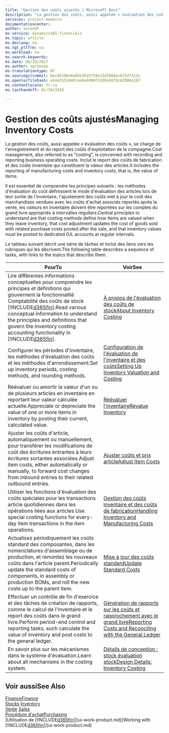 ```yaml
---
title: "Gestion des coûts ajustés | Microsoft Docs"
description: "La gestion des coûts, aussi appelée « évaluation des coûts », se charge de l'enregistrement et du report des coûts d'exploitation de la compagnie. Inclut le report des coûts de fabrication et des coûts inventaire qui constituent la valeur des articles."
services: project-madeira
documentationcenter: 
author: SorenGP
ms.service: dynamics365-financials
ms.topic: article
ms.devlang: na
ms.tgt_pltfrm: na
ms.workload: na
ms.search.keywords: 
ms.date: 08/29/2017
ms.author: sgroespe
ms.translationtype: HT
ms.sourcegitcommit: bec0619be0a65e3625759e13d2866ac615d7513c
ms.openlocfilehash: e2443552440cae8a0d90753d9a56fdc82006a197
ms.contentlocale: fr-ca
ms.lasthandoff: 01/30/2018

---
```

# <a name="managing-inventory-costs"></a><span data-ttu-id="dcd94-104">Gestion des coûts ajustés</span><span class="sxs-lookup"><span data-stu-id="dcd94-104">Managing Inventory Costs</span></span>
<span data-ttu-id="dcd94-105">La gestion des coûts, aussi appelée « évaluation des coûts », se charge de l'enregistrement et du report des coûts d'exploitation de la compagnie.</span><span class="sxs-lookup"><span data-stu-id="dcd94-105">Cost management, also referred to as “costing”, is concerned with recording and reporting business operating costs.</span></span> <span data-ttu-id="dcd94-106">Inclut le report des coûts de fabrication et des coûts inventaire qui constituent la valeur des articles.</span><span class="sxs-lookup"><span data-stu-id="dcd94-106">It includes the reporting of manufacturing costs and inventory costs, that is, the value of items.</span></span>   

<span data-ttu-id="dcd94-107">Il est essentiel de comprendre les principes suivants : les méthodes d'évaluation du coût définissent le mode d'évaluation des articles lors de leur sortie de l'inventaire, l'ajustement des coûts met à jour le coût des marchandises vendues avec les coûts d'achat associés reportés après la vente, les valeurs en inventaire doivent être reportées sur les comptes du grand livre appropriés à intervalles réguliers.</span><span class="sxs-lookup"><span data-stu-id="dcd94-107">Central principles to understand are that costing methods define how items are valued when they leave inventory, that cost adjustment updates the cost of goods sold with related purchase costs posted after the sale, and that inventory values must be posted to dedicated G/L accounts at regular intervals.</span></span>

<span data-ttu-id="dcd94-108">Le tableau suivant décrit une série de tâches et inclut des liens vers les rubriques qui les décrivent.</span><span class="sxs-lookup"><span data-stu-id="dcd94-108">The following table describes a sequence of tasks, with links to the topics that describe them.</span></span>

|<span data-ttu-id="dcd94-109">**Pour**</span><span class="sxs-lookup"><span data-stu-id="dcd94-109">**To**</span></span>|<span data-ttu-id="dcd94-110">**Voir**</span><span class="sxs-lookup"><span data-stu-id="dcd94-110">**See**</span></span>|  
|------------|-------------|  
|<span data-ttu-id="dcd94-111">Lire différentes informations conceptuelles pour comprendre les principes et définitions qui gouvernent la fonctionnalité Comptabilité des coûts de stock [!INCLUDE[d365fin](includes/d365fin_md.md)].</span><span class="sxs-lookup"><span data-stu-id="dcd94-111">Read various conceptual information to understand the principles and definitions that govern the inventory costing accounting functionality in [!INCLUDE[d365fin](includes/d365fin_md.md)].</span></span>|[<span data-ttu-id="dcd94-112">À propos de l'évaluation des coûts de stock</span><span class="sxs-lookup"><span data-stu-id="dcd94-112">About Inventory Costing</span></span>](finance-learn-about-costing.md)|  
|<span data-ttu-id="dcd94-113">Configurer les périodes d'inventaire, les méthodes d'évaluation des coûts et les méthodes d'arrondissement.</span><span class="sxs-lookup"><span data-stu-id="dcd94-113">Set up inventory periods, costing methods, and rounding methods.</span></span>|[<span data-ttu-id="dcd94-114">Configuration de l'évaluation de l'inventaire et des coûts</span><span class="sxs-lookup"><span data-stu-id="dcd94-114">Setting Up Inventory Valuation and Costing</span></span>](finance-set-up-inventory-valuation-and-costing.md)|
|<span data-ttu-id="dcd94-115">Réévaluer ou amortir la valeur d'un ou de plusieurs articles en inventaire en reportant leur valeur calculée actuelle.</span><span class="sxs-lookup"><span data-stu-id="dcd94-115">Appreciate or depreciate the value of one or more items in inventory by posting their current, calculated value.</span></span>|[<span data-ttu-id="dcd94-116">Réévaluer l'inventaire</span><span class="sxs-lookup"><span data-stu-id="dcd94-116">Revalue Inventory</span></span>](inventory-how-revalue-inventory.md)|
|<span data-ttu-id="dcd94-117">Ajuster les coûts d'article, automatiquement ou manuellement, pour transférer les modifications de coût des écritures entrantes à leurs écritures sortantes associées.</span><span class="sxs-lookup"><span data-stu-id="dcd94-117">Adjust item costs, either automatically or manually, to forward cost changes from inbound entries to their related outbound entries.</span></span>|[<span data-ttu-id="dcd94-118">Ajuster coûts et prix article</span><span class="sxs-lookup"><span data-stu-id="dcd94-118">Adjust Item Costs</span></span>](inventory-how-adjust-item-costs.md)|
|<span data-ttu-id="dcd94-119">Utiliser les fonctions d'évaluation des coûts spéciales pour les transactions article quotidiennes dans les opérations liées aux articles.</span><span class="sxs-lookup"><span data-stu-id="dcd94-119">Use special costing functions for every-day item transactions in the item operations.</span></span>|[<span data-ttu-id="dcd94-120">Gestion des coûts inventaire et des coûts de fabrication</span><span class="sxs-lookup"><span data-stu-id="dcd94-120">Handling Inventory and Manufacturing Costs</span></span>](finance-handle-inventory-and-manufacturing-costs.md)|  
|<span data-ttu-id="dcd94-121">Actualisez périodiquement les coûts standard des composantes, dans les nomenclatures d'assemblage ou de production, et remontez les nouveaux coûts dans l'article parent.</span><span class="sxs-lookup"><span data-stu-id="dcd94-121">Periodically update the standard costs of components, in assembly or production BOMs, and roll the new costs up to the parent item.</span></span>|[<span data-ttu-id="dcd94-122">Mise à jour des coûts standard</span><span class="sxs-lookup"><span data-stu-id="dcd94-122">Update Standard Costs</span></span>](finance-how-to-update-standard-costs.md)|
|<span data-ttu-id="dcd94-123">Effectuer un contrôle de fin d'exercice et des tâches de création de rapports, comme le calcul de l'inventaire et le report des coûts dans le grand livre.</span><span class="sxs-lookup"><span data-stu-id="dcd94-123">Perform period-end control and reporting tasks, such calculate the value of inventory and post costs to the general ledger.</span></span>|[<span data-ttu-id="dcd94-124">Génération de rapports sur les coûts et rapprochement avec le grand livre</span><span class="sxs-lookup"><span data-stu-id="dcd94-124">Reporting Costs and Reconciling with the General Ledger</span></span>](finance-report-costs-and-reconcile-with-the-general-ledger.md)|  
|<span data-ttu-id="dcd94-125">En savoir plus sur les mécanismes dans le système d'évaluation.</span><span class="sxs-lookup"><span data-stu-id="dcd94-125">Learn about all mechanisms in the costing system.</span></span>|[<span data-ttu-id="dcd94-126">Détails de conception : stock évaluation stock</span><span class="sxs-lookup"><span data-stu-id="dcd94-126">Design Details: Inventory Costing</span></span>](design-details-inventory-costing.md)|  

## <a name="see-also"></a><span data-ttu-id="dcd94-127">Voir aussi</span><span class="sxs-lookup"><span data-stu-id="dcd94-127">See Also</span></span>  
 [<span data-ttu-id="dcd94-128">Finance</span><span class="sxs-lookup"><span data-stu-id="dcd94-128">Finance</span></span>](finance.md)  
 <span data-ttu-id="dcd94-129">[Stocks](inventory-manage-inventory.md) </span><span class="sxs-lookup"><span data-stu-id="dcd94-129">[Inventory](inventory-manage-inventory.md) </span></span>  
 <span data-ttu-id="dcd94-130">[Vente](sales-manage-sales.md) </span><span class="sxs-lookup"><span data-stu-id="dcd94-130">[Sales](sales-manage-sales.md) </span></span>  
 [<span data-ttu-id="dcd94-131">Procédure d'achat</span><span class="sxs-lookup"><span data-stu-id="dcd94-131">Purchasing</span></span>](purchasing-manage-purchasing.md)  
 <span data-ttu-id="dcd94-132">[Utilisation de [!INCLUDE[d365fin](includes/d365fin_md.md)]](ui-work-product.md)</span><span class="sxs-lookup"><span data-stu-id="dcd94-132">[Working with [!INCLUDE[d365fin](includes/d365fin_md.md)]](ui-work-product.md)</span></span>

